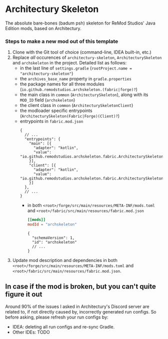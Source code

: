 # Architectury Skeleton
The absolute bare-bones (badum psh) skeleton for ReMod Studios' Java Edition mods, based on Architectury.
### Steps to make a new mod out of this template
1. Clone with the Git tool of choice (command-line, IDEA built-in, etc.)
2. Replace *all* occurences of `architectury-skeleton`, `ArchitecturySkeleton` and `archskeleton` in the project. Detailed list as follows:
    * in the last line of `settings.gradle` (`rootProject.name = "architectury-skeleton"`)
    * the `archives_base_name` property in `gradle.properties`
    * the package names for all three modules (`io.github.remodstudios.archskeleton.(fabric|forge)?`)
    * the main class in `common` (`ArchitecturySkeleton`), along with its `MOD_ID` field (`archskeleton`)
    * the client class in `common` (`ArchitecturySkeletonClient`)
    * the modloader specific entrypoints (`ArchitecturySkeleton(Fabric|Forge)(Client)?`)
    * entrypoints in `fabric.mod.json`
        ```json5
        {
          // ...
          "entrypoints": {
            "main": [{
              "adapter": "kotlin",
              "value": "io.github.remodstudios.archskeleton.fabric.ArchitecturySkeletonFabric"
            }],
            "client": [{
              "adapter": "kotlin",
              "value": "io.github.remodstudios.archskeleton.fabric.ArchitecturySkeletonFabricClient"
            }]
          },
          // ...
        }
        ```
      * in both `<root>/forge/src/main/resources/META-INF/mods.toml` and `<root>/fabric/src/main/resources/fabric.mod.json`
        ```toml
        [[mods]]
        modId = "archskeleton"
        ```
        ```json5
        {
          "schemaVersion": 1,
          "id": "archskeleton"
          // ...
        }
        ```
3. Update mod description and dependencies in both `<root>/forge/src/main/resources/META-INF/mods.toml` and `<root>/fabric/src/main/resources/fabric.mod.json`.

## In case if the mod is broken, but you can't quite figure it out
Around 90% of the issues I asked in Architectury's Discord server are related to, if not directly caused by, incorrectly generated run configs.
So before asking, please refresh your run configs by:
   * IDEA: deleting all run configs and re-sync Gradle.
   * Other IDEs: TODO